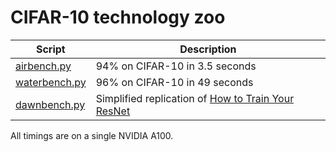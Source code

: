 # CIFAR-10 technology zoo

| Script | Description |
| - | - |
| [airbench.py](./airbench.py) | 94% on CIFAR-10 in 3.5 seconds |
| [waterbench.py](./airbench_ablations/scaling/waterbench.py) | 96% on CIFAR-10 in 49 seconds |
| [dawnbench.py](./dawnbench_replication/dawnbench.py) | Simplified replication of [How to Train Your ResNet](https://myrtle.ai/learn/how-to-train-your-resnet-8-bag-of-tricks/) |

All timings are on a single NVIDIA A100.

